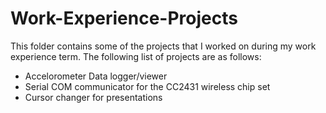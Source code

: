 # Work-Experience-Projects
This folder contains some of the projects that I worked on during my work experience term. 
The following list of projects are as follows:
- Accelorometer Data logger/viewer
- Serial COM communicator for the CC2431 wireless chip set
- Cursor changer for presentations

